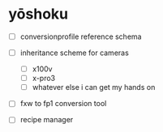 # yōshoku
- [ ] conversionprofile reference schema
- [ ] inheritance scheme for cameras
    - [ ] x100v
    - [ ] x-pro3
    - [ ] whatever else i can get my hands on
- [ ] fxw to fp1 conversion tool
- [ ] recipe manager

